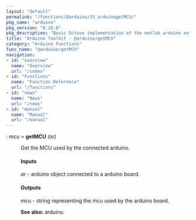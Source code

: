 ```yaml
---
layout: "default"
permalink: "/functions/@arduino/15_arduinogetMCU/"
pkg_name: "arduino"
pkg_version: "0.10.0"
pkg_description: "Basic Octave implementation of the matlab arduino extension,  allowing communication to a programmed arduino board to control its  hardware."
title: "Arduino Toolkit - @arduino/getMCU"
category: "Arduino Functions"
func_name: "@arduino/getMCU"
navigation:
- id: "overview"
  name: "Overview"
  url: "/index"
- id: "Functions"
  name: "Function Reference"
  url: "/functions"
- id: "news"
  name: "News"
  url: "/news"
- id: "manual"
  name: "Manual"
  url: "/manual"
---
```

<dl class="def">
<dt id="index-getMCU"><span class="category">: </span><span><em><var>mcu</var> =</em> <strong>getMCU</strong> <em>(<var>ar</var>)</em><a href='#index-getMCU' class='copiable-anchor'></a></span></dt>
<dd><p>Get the MCU used by the connected arduino.
</p>
<span id="Inputs"></span><h4 class="subsubheading">Inputs</h4>
<p><var>ar</var> - arduino object connected to a arduino board.
</p>
<span id="Outputs"></span><h4 class="subsubheading">Outputs</h4>
<p><var>mcu</var> - string representing the mcu used by the arduino board.
</p>

<p><strong>See also:</strong> arduino.
 </p></dd></dl>